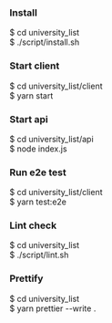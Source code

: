### Install
$ cd university_list  
$ ./script/install.sh  
### Start client
$ cd university_list/client  
$ yarn start  
### Start api  
$ cd university_list/api  
$ node index.js  
### Run e2e test  
$ cd university_list/client  
$ yarn test:e2e  
### Lint check  
$ cd university_list  
$ ./script/lint.sh  
### Prettify  
$ cd university_list  
$ yarn prettier --write .  
